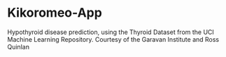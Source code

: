 # Kikoromeo-App
Hypothyroid disease prediction, using the Thyroid Dataset from the UCI Machine Learning Repository. Courtesy of the Garavan Institute and Ross Quinlan
